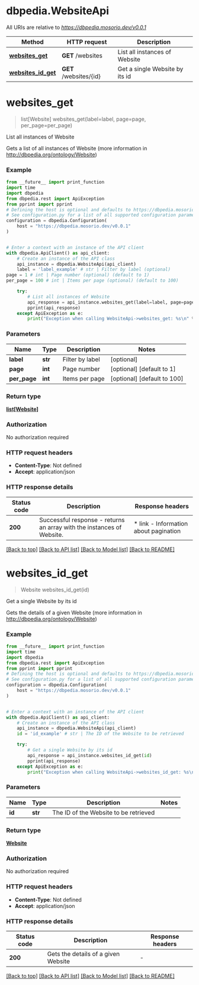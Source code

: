 # dbpedia.WebsiteApi

All URIs are relative to *https://dbpedia.mosorio.dev/v0.0.1*

Method | HTTP request | Description
------------- | ------------- | -------------
[**websites_get**](WebsiteApi.md#websites_get) | **GET** /websites | List all instances of Website
[**websites_id_get**](WebsiteApi.md#websites_id_get) | **GET** /websites/{id} | Get a single Website by its id


# **websites_get**
> list[Website] websites_get(label=label, page=page, per_page=per_page)

List all instances of Website

Gets a list of all instances of Website (more information in http://dbpedia.org/ontology/Website)

### Example

```python
from __future__ import print_function
import time
import dbpedia
from dbpedia.rest import ApiException
from pprint import pprint
# Defining the host is optional and defaults to https://dbpedia.mosorio.dev/v0.0.1
# See configuration.py for a list of all supported configuration parameters.
configuration = dbpedia.Configuration(
    host = "https://dbpedia.mosorio.dev/v0.0.1"
)


# Enter a context with an instance of the API client
with dbpedia.ApiClient() as api_client:
    # Create an instance of the API class
    api_instance = dbpedia.WebsiteApi(api_client)
    label = 'label_example' # str | Filter by label (optional)
page = 1 # int | Page number (optional) (default to 1)
per_page = 100 # int | Items per page (optional) (default to 100)

    try:
        # List all instances of Website
        api_response = api_instance.websites_get(label=label, page=page, per_page=per_page)
        pprint(api_response)
    except ApiException as e:
        print("Exception when calling WebsiteApi->websites_get: %s\n" % e)
```

### Parameters

Name | Type | Description  | Notes
------------- | ------------- | ------------- | -------------
 **label** | **str**| Filter by label | [optional] 
 **page** | **int**| Page number | [optional] [default to 1]
 **per_page** | **int**| Items per page | [optional] [default to 100]

### Return type

[**list[Website]**](Website.md)

### Authorization

No authorization required

### HTTP request headers

 - **Content-Type**: Not defined
 - **Accept**: application/json

### HTTP response details
| Status code | Description | Response headers |
|-------------|-------------|------------------|
**200** | Successful response - returns an array with the instances of Website. |  * link - Information about pagination <br>  |

[[Back to top]](#) [[Back to API list]](../README.md#documentation-for-api-endpoints) [[Back to Model list]](../README.md#documentation-for-models) [[Back to README]](../README.md)

# **websites_id_get**
> Website websites_id_get(id)

Get a single Website by its id

Gets the details of a given Website (more information in http://dbpedia.org/ontology/Website)

### Example

```python
from __future__ import print_function
import time
import dbpedia
from dbpedia.rest import ApiException
from pprint import pprint
# Defining the host is optional and defaults to https://dbpedia.mosorio.dev/v0.0.1
# See configuration.py for a list of all supported configuration parameters.
configuration = dbpedia.Configuration(
    host = "https://dbpedia.mosorio.dev/v0.0.1"
)


# Enter a context with an instance of the API client
with dbpedia.ApiClient() as api_client:
    # Create an instance of the API class
    api_instance = dbpedia.WebsiteApi(api_client)
    id = 'id_example' # str | The ID of the Website to be retrieved

    try:
        # Get a single Website by its id
        api_response = api_instance.websites_id_get(id)
        pprint(api_response)
    except ApiException as e:
        print("Exception when calling WebsiteApi->websites_id_get: %s\n" % e)
```

### Parameters

Name | Type | Description  | Notes
------------- | ------------- | ------------- | -------------
 **id** | **str**| The ID of the Website to be retrieved | 

### Return type

[**Website**](Website.md)

### Authorization

No authorization required

### HTTP request headers

 - **Content-Type**: Not defined
 - **Accept**: application/json

### HTTP response details
| Status code | Description | Response headers |
|-------------|-------------|------------------|
**200** | Gets the details of a given Website |  -  |

[[Back to top]](#) [[Back to API list]](../README.md#documentation-for-api-endpoints) [[Back to Model list]](../README.md#documentation-for-models) [[Back to README]](../README.md)

